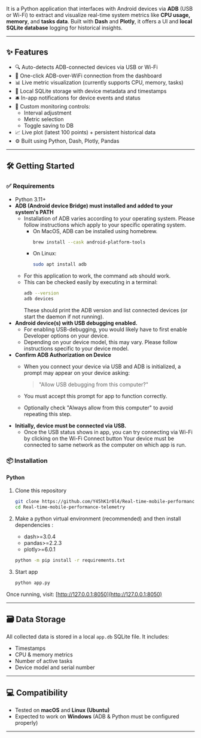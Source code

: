 It is a Python application that interfaces with Android devices via **ADB** (USB or Wi-Fi) to extract and visualize real-time system metrics like **CPU usage, memory**, and **tasks data**. Built with **Dash** and **Plotly**, it offers a UI and **local SQLite database** logging for historical insights.

---

## ✨ Features

- 🔍 Auto-detects ADB-connected devices via USB or Wi-Fi
- 📡 One-click ADB-over-WiFi connection from the dashboard
- 📊 Live metric visualization (currently supports CPU, memory, tasks)
- 💾 Local SQLite storage with device metadata and timestamps
- 🛎️ In-app notifications for device events and status
- 🧭 Custom monitoring controls:
  - Interval adjustment
  - Metric selection
  - Toggle saving to DB
- 📈 Live plot (latest 100 points) + persistent historical data
- ⚙️ Built using Python, Dash, Plotly, Pandas

---

## 🛠️ Getting Started

### ✅ Requirements

- Python 3.11+
- **ADB (Android device Bridge) must installed and added to your system's PATH**
  - Installation of ADB varies according to your operating system. Please follow instructions which apply to your specific operating system.
    - On MacOS, ADB can be installed using homebrew.
      ```bash
      brew install --cask android-platform-tools
      ```
    - On Linux:
      ```bash
      sudo apt install adb
      ```
  - For this application to work, the command `adb` should work.
  - This can be checked easily by executing in a terminal:
      ```bash
      adb --version
      adb devices
      ```
    These should print the ADB version and list connected devices (or start the daemon if not running).
- **Android device(s) with USB debugging enabled.** 
  - For enabling USB-debugging, you would likely have to first enable Developer options on your device.
  - Depending on your device model, this may vary. Please follow instructions specific to your device model.
- **Confirm ADB Authorization on Device**
  - When you connect your device via USB and ADB is initialized, a prompt may appear on your device asking:

    >"Allow USB debugging from this computer?"

  - You must accept this prompt for app to function correctly.
  - Optionally check "Always allow from this computer" to avoid repeating this step.
- **Initially, device must be connected via USB.** 
  - Once the USB status shows in app, you can try connecting via Wi-Fi by clicking on the Wi-Fi Connect button Your device must be connected to same network as the computer on which app is run.


### 📦 Installation

#### Python

1. Clone this repository
    ```bash
    git clone https://github.com/Y45hK1r0l4/Real-time-mobile-performance-telemetry
    cd Real-time-mobile-performance-telemetry
    ```
2. Make a python virtual environment (recommended) and then install dependencies :
    - dash>=3.0.4
    - pandas>=2.2.3
    - plotly>=6.0.1

    ```bash
    python -m pip install -r requirements.txt
    ```
3. Start app
    ```bash
    python app.py
    ```

Once running, visit: [http://127.0.0.1:8050](http://127.0.0.1:8050)

---

## 🗃️ Data Storage

All collected data is stored in a local `app.db` SQLite file. It includes:
- Timestamps
- CPU & memory metrics
- Number of active tasks
- Device model and serial number

---

## 💻 Compatibility

- Tested on **macOS**  and **Linux (Ubuntu)**
- Expected to work on **Windows**  (ADB & Python must be configured properly)

---
